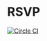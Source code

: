 # RSVP

[![Circle CI](https://circleci.com/gh/wesleym/rsvp.svg?style=svg)](https://circleci.com/gh/wesleym/rsvp)
